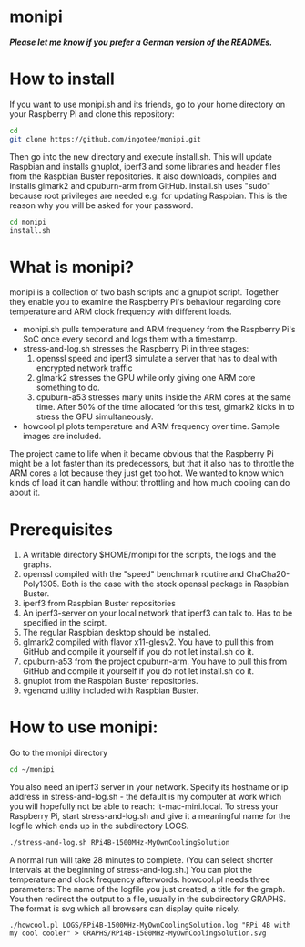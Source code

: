 # monipi

***Please let me know if you prefer a German version of the READMEs.*** 

# How to install

If you want to use monipi.sh and its friends, go to your home directory on your Raspberry Pi and clone this repository:

```bash
cd
git clone https://github.com/ingotee/monipi.git
```

Then go into the new directory and execute install.sh. This will update Raspbian and installs gnuplot, iperf3 and some libraries and header files from the Raspbian Buster repositories. It also downloads, compiles and installs glmark2 and cpuburn-arm from GitHub. install.sh uses "sudo" because root privileges are needed e.g. for updating Raspbian. This is the reason why you will be asked for your password.

```bash
cd monipi
install.sh
```
# What is monipi?

monipi is a collection of two bash scripts and a gnuplot script. Together they enable you to examine the Raspberry Pi's behaviour regarding core temperature and ARM clock frequency with different loads. 

- monipi.sh pulls temperature and ARM frequency from the Raspberry
Pi's SoC once every second and logs them with a timestamp.
- stress-and-log.sh stresses the Raspberry Pi in three stages:
  1. openssl speed and iperf3 simulate a server that has to deal with encrypted network traffic
  2. glmark2 stresses the GPU while only giving one ARM core something to do.
  3. cpuburn-a53 stresses many units inside the ARM cores at the same time. After 50% of the time allocated for this test, glmark2 kicks in to stress the GPU simultaneously.
- howcool.pl plots temperature and ARM frequency over time. Sample images are included. 

The project came to life when it became obvious that the Raspberry Pi might be a lot faster than its predecessors, but that it also has to throttle the ARM cores a lot because they just get too hot. We wanted to know which kinds of load it can handle without throttling and how much cooling can do about it. 

# Prerequisites

1. A writable directory $HOME/monipi for the scripts, the logs and the graphs.
2. openssl compiled with the "speed" benchmark routine and ChaCha20-Poly1305. Both is the case with the stock openssl package in Raspbian Buster.
3. iperf3 from Raspbian Buster repositories
4. An iperf3-server on your local network that iperf3 can talk to. Has to be specified in the scirpt.
5. The regular Raspbian desktop should be installed.
6. glmark2 compiled with flavor x11-glesv2. You have to pull this from GitHub and compile it yourself if you do not let install.sh do it.
7. cpuburn-a53 from the project cpuburn-arm. You have to pull this from GitHub and compile it yourself if you do not let install.sh do it.
8. gnuplot from the Raspbian Buster repositories.
9. vgencmd utility included with Raspbian Buster.
 
# How to use monipi:

Go to the monipi directory

```bash
cd ~/monipi
```

You also need an iperf3 server in your network. Specify its hostname or ip address in stress-and-log.sh - the default is my computer at work which you will hopefully not be able to reach: it-mac-mini.local. To stress your Raspberry Pi, start stress-and-log.sh and give it a meaningful name for the logfile which ends up in the subdirectory LOGS.

```bash
./stress-and-log.sh RPi4B-1500MHz-MyOwnCoolingSolution
```

A normal run will take 28 minutes to complete. (You can select shorter intervals at the beginning of stress-and-log.sh.) You can plot the temperature and clock frequency afterwords. howcool.pl needs three parameters: The name of the logfile you just created, a title for the graph. You then redirect the output to a file, usually in the subdirectory GRAPHS. The format is svg which all browsers can display quite nicely.

```ḃash
./howcool.pl LOGS/RPi4B-1500MHz-MyOwnCoolingSolution.log "RPi 4B with my cool cooler" > GRAPHS/RPi4B-1500MHz-MyOwnCoolingSolution.svg
```
